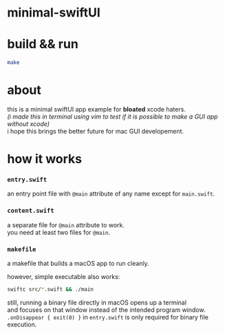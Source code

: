 # minimal-swiftUI

# build && run
```zsh
make
```

# about
this is a minimal swiftUI app example for **bloated** xcode haters.  
*(i made this in terminal using vim to test if it is possible to make a GUI app without xcode)*  
i hope this brings the better future for mac GUI developement.

# how it works
### `entry.swift`
an entry point file with `@main` attribute of any name except for `main.swift`.
### `content.swift`
a separate file for `@main` attribute to work.  
you need at least two files for `@main`.
### `makefile`
a makefile that builds a macOS app to run cleanly.  

however, simple executable also works:
```zsh
swiftc src/*.swift && ./main
```
still, running a binary file directly in macOS opens up a terminal  
and focuses on that window instead of the intended program window.
`.onDisappear { exit(0) }` in `entry.swift` is only required for binary file execution.
